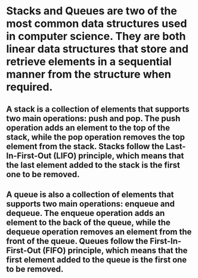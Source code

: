 # Stacks and Queues are two of the most common data structures used in computer science. They are both linear data structures that store and retrieve elements in a sequential manner from the structure when required.

## A stack is a collection of elements that supports two main operations: push and pop. The push operation adds an element to the top of the stack, while the pop operation removes the top element from the stack. Stacks follow the Last-In-First-Out (LIFO) principle, which means that the last element added to the stack is the first one to be removed.

## A queue is also a collection of elements that supports two main operations: enqueue and dequeue. The enqueue operation adds an element to the back of the queue, while the dequeue operation removes an element from the front of the queue. Queues follow the First-In-First-Out (FIFO) principle, which means that the first element added to the queue is the first one to be removed.